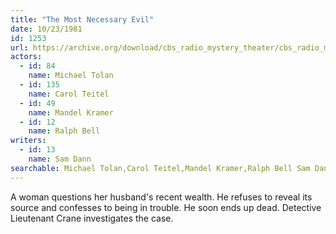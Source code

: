 ```yaml
---
title: "The Most Necessary Evil"
date: 10/23/1981
id: 1253
url: https://archive.org/download/cbs_radio_mystery_theater/cbs_radio_mystery_theater-1251-1300.zip/cbs_radio_mystery_theater-1251-1300%2Fcbsrmt_1253_the_most_necessary_evil.mp3
actors:  
  - id: 84
    name: Michael Tolan  
  - id: 135
    name: Carol Teitel  
  - id: 49
    name: Mandel Kramer  
  - id: 12
    name: Ralph Bell
writers:  
  - id: 13
    name: Sam Dann
searchable: Michael Tolan,Carol Teitel,Mandel Kramer,Ralph Bell Sam Dann
---
```

A woman questions her husband's recent wealth. He refuses to reveal its source and confesses to being in trouble. He soon ends up dead. Detective Lieutenant Crane investigates the case.